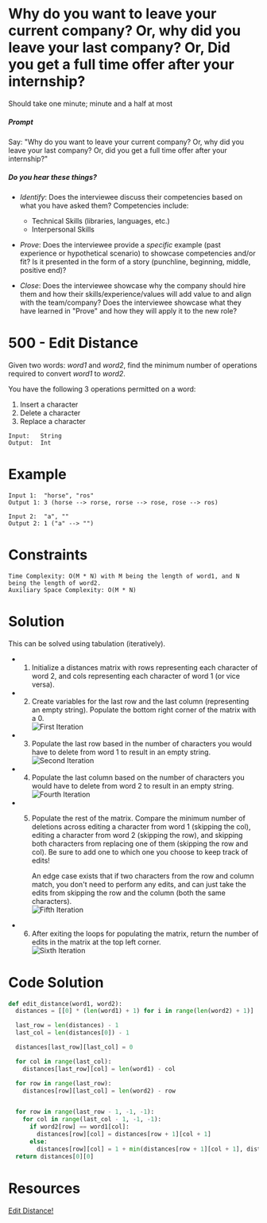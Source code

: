 # Why do you want to leave your current company? Or, why did you leave your last company? Or, Did you get a full time offer after your internship?

Should take one minute; minute and a half at most

##### Prompt

Say: "Why do you want to leave your current company? Or, why did you leave your last company? Or, did you get a full time offer after your internship?"

##### Do you hear these things?

- *Identify*: Does the interviewee discuss their competencies based on what you have asked them? Competencies include:
   - Technical Skills (libraries, languages, etc.)
   - Interpersonal Skills  


- *Prove*: Does the interviewee provide a _specific_ example (past experience or hypothetical scenario)  to showcase competencies and/or fit? Is it presented in the form of a story (punchline, beginning, middle, positive end)?


- *Close*: Does the interviewee showcase why the company should hire them and how their skills/experience/values will add value to and align with the team/company? Does the interviewee showcase what they have learned in "Prove" and how they will apply it to the new role?

# 500 - Edit Distance

Given two words: _word1_ and _word2_, find the minimum number of operations required
to convert _word1_ to _word2_.

You have the following 3 operations permitted on a word:

1. Insert a character
2. Delete a character
3. Replace a character  


```
Input: 	 String
Output:  Int
```

# Example
```
Input 1:  "horse", "ros"   
Output 1: 3 (horse --> rorse, rorse --> rose, rose --> ros)  

Input 2:  "a", "" 	           
Output 2: 1 ("a" --> "")   

```


# Constraints

```
Time Complexity: O(M * N) with M being the length of word1, and N being the length of word2.
Auxiliary Space Complexity: O(M * N)     
```


# Solution
This can be solved using tabulation (iteratively).

* 1) Initialize a distances matrix with rows representing each character of word 2, and cols representing each character of word 1 (or vice versa).
* 2) Create variables for the last row and the last column (representing an empty string). Populate the bottom right corner of the matrix with a 0.  
![First Iteration](https://res.cloudinary.com/outco-io/image/upload/v1540333801/first_iteration.png)
* 3) Populate the last row based in the number of characters you would have to delete from word 1 to result in an empty string.  
![Second Iteration](https://res.cloudinary.com/outco-io/image/upload/v1540333801/second_iteration.png)
* 4) Populate the last column based on the number of characters you would have to delete from word 2 to result in an empty string.  
![Fourth Iteration](https://res.cloudinary.com/outco-io/image/upload/v1540333801/fourth_iteration.png)
* 5) Populate the rest of the matrix. Compare the minimum number of deletions across editing a character from word 1 (skipping the col), editing a character from word 2 (skipping the row), and skipping both characters from replacing one of them (skipping the row and col). Be sure to add one to which one you choose to keep track of edits!

        An edge case exists that if two characters from the row and column match, you don't need to perform any edits, and can just take the edits from skipping the row and the column (both the same characters).  
![Fifth Iteration](https://res.cloudinary.com/outco-io/image/upload/v1540333801/fifth_iteration.png)
* 6) After exiting the loops for populating the matrix, return the number of edits in the matrix at the top left corner.  
![Sixth Iteration](https://res.cloudinary.com/outco-io/image/upload/v1540333801/sixth_iteration.png)

# Code Solution

```python
def edit_distance(word1, word2):
  distances = [[0] * (len(word1) + 1) for i in range(len(word2) + 1)]

  last_row = len(distances) - 1
  last_col = len(distances[0]) - 1

  distances[last_row][last_col] = 0

  for col in range(last_col):
    distances[last_row][col] = len(word1) - col

  for row in range(last_row):
    distances[row][last_col] = len(word2) - row


  for row in range(last_row - 1, -1, -1):
    for col in range(last_col - 1, -1, -1):
      if word2[row] == word1[col]:
        distances[row][col] = distances[row + 1][col + 1]
      else:
        distances[row][col] = 1 + min(distances[row + 1][col + 1], distances[row + 1][col], distances[row][col + 1])
  return distances[0][0]

```


# Resources
[Edit Distance!](https://leetcode.com/problems/edit-distance/discuss/)
